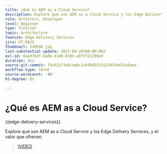 ```yaml
---
title: ¿Qué es AEM as a Cloud Service?
description: Explore qué son AEM as a Cloud Service y los Edge Delivery Services, y el valor que ofrecen.
role: Architect, Developer
level: Beginner
type: Tutorial
topic: Architecture
feature: Edge Delivery Services
jira: KT-6923
thumbnail: 330546.jpg
last-substantial-update: 2023-09-26T00:00:00Z
exl-id: 8aa97bdf-6a0b-4140-8183-a8f77212992d
duration: 411
source-git-commit: f4c621f3a9caa8c2c64b8323312343fe421a5aee
workflow-type: tm+mt
source-wordcount: '48'
ht-degree: 0%

---
```


# ¿Qué es AEM as a Cloud Service?

{{edge-delivery-services}}

Explore qué son AEM as a Cloud Service y los Edge Delivery Services, y el valor que ofrecen.

>[!VIDEO](https://video.tv.adobe.com/v/346159?quality=12&learn=on&captions=spa)
